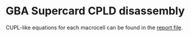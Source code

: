 # GBA Supercard CPLD disassembly

CUPL-like equations for each macrocell can be found in the [report file](https://html-preview.github.io/?url=https://github.com/bcrist/gba-supercard-cpld/blob/master/read_from_chip.html).

